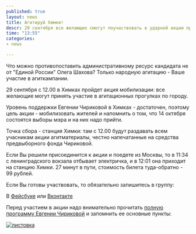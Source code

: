 ```yaml
---
published: true
layout: news
title: Агитируй Химки!
descr: 29 сентября все желающие смогут поучаствовать в ударной акции противостояния административному ресурсу - с 12.00 стартует "Агитируй Химки!".  
time: "13:55"
categories:
- news

---
```


Что можно противопоставить административному ресурс кандидата не от "Единой России" Олега Шахова? Только народную агитацию - Ваше участие в агиткампании.

29 сентября с 12.00 в Химках пройдет акция мобилизации: все желающие могут принять участие в агитационных прогулках по городу. 

Уровень поддержки Евгении Чириковой в Химках - достаточен, поэтому цель акции - мобилизовать жителей и напомнить о том, что 14 октября состоятся выборы мэра и на них надо прийти.

Точка сбора - станция Химки: там с 12.00 будут раздавать всем учасникам акции агитматериалы, честно напечатанные на средства предвыборного фонда Чириковой. 

Если Вы решили присоединится к акции и поедете из Москвы, то в 11:34  с ленинградского вокзала отбывает электричка, и в 12:01 она приходит на станцию Химки. 27 минут в пути, стоимость билета туда-обратно - 99 рублей.

Если Вы готовы участвовать, то обязательно запишитесь в группу:

В <a href="http://www.facebook.com/groups/khimki2012/" target="_blank">Фейсбуке</a> или <a href="http://vk.com/khimki2012" target="_blank">Вконтакте</a>

Перед участием в акции надо внимательно прочитать <a href="http://echirikova.ru/program.html" target="_blank">полную программу Евгении Чириковой</a> и запомнить ее основные пункты:

<a href="http://img-fotki.yandex.ru/get/6513/21992.3f/0_8d2a8_cad1e377_XXL.jpg" target="_blank"><img src="http://img-fotki.yandex.ru/get/6513/21992.3f/0_8d2a8_cad1e377_XXL.jpg" alt="листовка" /></a>